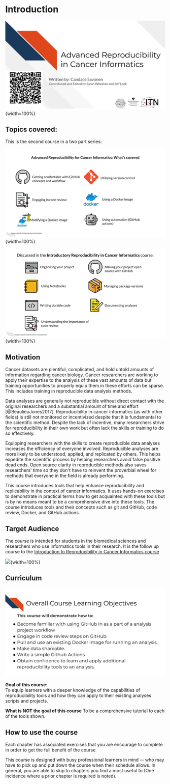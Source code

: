 


# Introduction

![](resources/images/01-intro_files/figure-docx//1IJ_uFxJud7OdIAr6p8ZOzvYs-SGDqa7g4cUHtUld03I_gd422c5de97_0_0.png){width=100%}

## Topics covered:

This is the second course in a two part series:

![](resources/images/01-intro_files/figure-docx//1IJ_uFxJud7OdIAr6p8ZOzvYs-SGDqa7g4cUHtUld03I_gfd7c7a0ba8_0_21.png){width=100%}

![](resources/images/01-intro_files/figure-docx//1IJ_uFxJud7OdIAr6p8ZOzvYs-SGDqa7g4cUHtUld03I_gfd7c7a0ba8_0_0.png){width=100%}

## Motivation

Cancer datasets are plentiful, complicated, and hold untold amounts of information regarding cancer biology. Cancer researchers are working to apply their expertise to the analysis of these vast amounts of data but training opportunities to properly equip them in these efforts can be sparse. This includes training in reproducible data analysis methods.

Data analyses are generally not reproducible without direct contact with the original researchers and a substantial amount of time and effort [@BeaulieuJones2017]. Reproducibility in cancer informatics (as with other fields) is still not monitored or incentivized despite that it is fundamental to the scientific method. Despite the lack of incentive, many researchers strive for reproducibility in their own work but often lack the skills or training to do so effectively.

Equipping researchers with the skills to create reproducible data analyses increases the efficiency of everyone involved. Reproducible analyses are more likely to be understood, applied, and replicated by others. This helps expedite the scientific process by helping researchers avoid false positive dead ends. Open source clarity in reproducible methods also saves researchers' time so they don't have to reinvent the proverbial wheel for methods that everyone in the field is already performing.

This course introduces tools that help enhance reproducibility and replicability in the context of cancer informatics. It uses hands-on exercises to demonstrate in practical terms how to get acquainted with these tools but is by no means meant to be a comprehensive dive into these tools.  The course introduces tools and their concepts such as git and GitHub, code review, Docker, and GitHub actions.

## Target Audience  

The course is intended for students in the biomedical sciences and researchers who use informatics tools in their research. It is the follow up course to the [Introduction to Reproducibility in Cancer Informatics course](https://jhudatascience.org/Reproducibility_in_Cancer_Informatics/)


![](resources/images/01-intro_files/figure-docx//1IJ_uFxJud7OdIAr6p8ZOzvYs-SGDqa7g4cUHtUld03I_g1173f7473f7_0_0.png){width=100%}

## Curriculum  

![](resources/images/01-intro_files/figure-docx//1IJ_uFxJud7OdIAr6p8ZOzvYs-SGDqa7g4cUHtUld03I_gd422c5de97_0_10.png)

**Goal of this course:**  
To equip learners with a deeper knowledge of the capabilities of reproducibility tools and how they can apply to their existing analyses scripts and projects.

**What is NOT the goal of this course**
To be a comprehensive tutorial to each of the tools shown.

## How to use the course

Each chapter has associated exercises that you are encourage to complete in order to get the full benefit of the course

This course is designed with busy professional learners in mind -- who may have to pick up and put down the course when their schedule allows. In general, you are able to skip to chapters you find a most useful to (One incidence where a prior chapter is required is noted).
